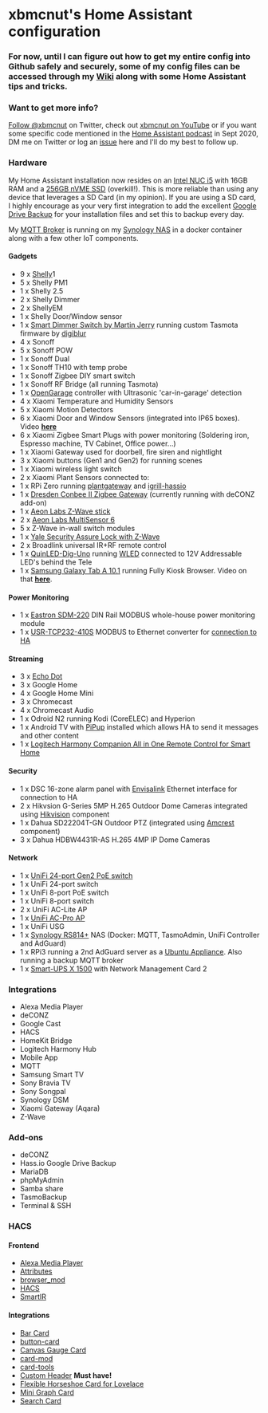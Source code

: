 # xbmcnut's Home Assistant configuration
### For now, until I can figure out how to get my entire config into Github safely and securely, some of my config files can be accessed through my [Wiki](https://github.com/xbmcnut/Hass.ioConfig/wiki "Pete's Wiki") along with some Home Assistant tips and tricks. 
### Want to get more info?
<a href="https://twitter.com/xbmcnut?ref_src=twsrc%5Etfw" class="twitter-follow-button" data-show-count="false">Follow @xbmcnut</a> on Twitter, check out [xbmcnut on YouTube](https://www.youtube.com/petestothers) or if you want some specific code mentioned in the [Home Assistant podcast](https://hasspodcast.io/) in Sept 2020, DM me on Twitter or log an [issue](https://github.com/xbmcnut/Hass.ioConfig/issues/new/choose) here and I'll do my best to follow up.
### Hardware
My Home Assistant installation now resides on an [Intel NUC i5](https://amzn.to/2EXNOxO) with 16GB RAM and a [256GB nVME SSD](https://amzn.to/3gKl7Sk) (overkill!). This is more reliable than using any device that leverages a SD Card (in my opinion). If you are using a SD card, I highly encourage as your very first integration to add the excellent [Google Drive Backup](https://github.com/sabeechen/hassio-google-drive-backup "Hass.io Google Drive Backup Add-on") for your installation files and set this to backup every day.

My [MQTT Broker](https://hub.docker.com/_/eclipse-mosquitto) is running on my [Synology NAS](https://amzn.to/34Swp4I) in a docker container along with a few other IoT components.
#### Gadgets
* 9 x [Shelly](https://amzn.to/3jwq2ba)1
* 5 x Shelly PM1
* 1 x Shelly 2.5
* 2 x Shelly Dimmer
* 2 x ShellyEM
* 1 x Shelly Door/Window sensor
* 1 x [Smart Dimmer Switch by Martin Jerry](https://amzn.to/34TD26H) running custom Tasmota firmware by [digiblur](https://github.com/digiblur/Tasmota/tree/development/bins)
* 4 x Sonoff
* 5 x Sonoff POW
* 1 x Sonoff Dual
* 1 x Sonoff TH10 with temp probe
* 1 x Sonoff Zigbee DIY smart switch
* 1 x Sonoff RF Bridge (all running Tasmota)
* 1 x [OpenGarage](https://opengarage.io/) controller with Ultrasonic 'car-in-garage' detection
* 4 x Xiaomi Temperature and Humidity Sensors
* 5 x Xiaomi Motion Detectors
* 6 x Xiaomi Door and Window Sensors (integrated into IP65 boxes). Video [**here**](https://www.youtube.com/watch?v=eTgC9VP7Di8)
* 6 x Xiaomi Zigbee Smart Plugs with power monitoring (Soldering iron, Espresso machine, TV Cabinet, Office power...)
* 1 x Xiaomi Gateway used for doorbell, fire siren and nightlight
* 3 x Xiaomi buttons (Gen1 and Gen2) for running scenes
* 1 x Xiaomi wireless light switch
* 2 x Xiaomi Plant Sensors connected to:
* 1 x RPi Zero running [plantgateway](https://github.com/ChristianKuehnel/plantgateway) and [igrill-hassio](https://github.com/WilliamAlexanderMorrison/igrill-hassio)
* 1 x [Dresden Conbee II Zigbee Gateway](https://amzn.to/3jAXMUV) (currently running with deCONZ add-on)
* 1 x [Aeon Labs Z-Wave stick](https://amzn.to/3bipmDp)
* 2 x [Aeon Labs MultiSensor 6](https://amzn.to/3hWqjEg)
* 5 x Z-Wave in-wall switch modules
* 1 x [Yale Security Assure Lock with Z-Wave](https://amzn.to/2YVRDe1)
* 2 x Broadlink universal IR+RF remote control
* 1 x [QuinLED-Dig-Uno](https://quinled.info/2020/02/11/quinled-dig-uno-pre-assembled-available/) running [WLED](https://github.com/Aircoookie/WLED) connected to 12V Addressable LED's behind the Tele
* 1 x [Samsung Galaxy Tab A 10.1](https://amzn.to/3lBp9jL) running Fully Kiosk Browser. Video on that [**here**](https://www.youtube.com/watch?v=sv67ovOhjzQ).
#### Power Monitoring
* 1 x [Eastron SDM-220](https://s.click.aliexpress.com/e/_dVaddXe) DIN Rail MODBUS whole-house power monitoring module
* 1 x [USR-TCP232-410S](https://amzn.to/2YWPnUa) MODBUS to Ethernet converter for [connection to HA](https://www.home-assistant.io/integrations/envisalink/)
#### Streaming
* 3 x [Echo Dot](https://amzn.to/31MuQTQ)
* 3 x Google Home  
* 4 x Google Home Mini  
* 3 x Chromecast  
* 4 x Chromecast Audio
* 1 x Odroid N2 running Kodi (CoreELEC) and Hyperion
* 1 x Android TV with [PiPup](https://play.google.com/store/apps/details?id=nl.rogro82.pipup&hl=en) installed which allows HA to send it messages and other content
* 1 x [Logitech Harmony Companion All in One Remote Control for Smart Home](https://amzn.to/2GlEQvd)
#### Security
* 1 x DSC 16-zone alarm panel with [Envisalink](https://amzn.to/2EZTckk) Ethernet interface for connection to HA
* 2 x Hikvsion G-Series 5MP H.265 Outdoor Dome Cameras integrated using [Hikvision](https://www.home-assistant.io/integrations/hikvision/) component
* 1 x Dahua SD22204T-GN Outdoor PTZ (integrated using [Amcrest](https://www.home-assistant.io/integrations/amcrest/) component)
* 3 x Dahua HDBW4431R-AS H.265 4MP IP Dome Cameras

#### Network
* 1 x [UniFi 24-port Gen2 PoE switch](https://amzn.to/2QLY7Ig)
* 1 x UniFi 24-port switch  
* 1 x UniFi 8-port PoE switch  
* 1 x UniFi 8-port switch  
* 2 x UniFi AC-Lite AP  
* 1 x [UniFi AC-Pro AP](https://amzn.to/2ELV7sI)
* 1 x UniFi USG 
* 1 x [Synology RS814+](https://amzn.to/34Swp4I) NAS (Docker: MQTT, TasmoAdmin, UniFi Controller and AdGuard)
* 1 x RPi3 running a 2nd AdGuard server as a [Ubuntu Appliance](https://ubuntu.com/appliance/adguard). Also running a backup MQTT broker
* 1 x [Smart-UPS X 1500](https://amzn.to/2DjRPME) with Network Management Card 2
### Integrations
* Alexa Media Player
* deCONZ
* Google Cast
* HACS
* HomeKit Bridge
* Logitech Harmony Hub
* Mobile App
* MQTT
* Samsung Smart TV
* Sony Bravia TV
* Sony Songpal
* Synology DSM
* Xiaomi Gateway (Aqara)
* Z-Wave
### Add-ons
* deCONZ
* Hass.io Google Drive Backup
* MariaDB
* phpMyAdmin
* Samba share
* TasmoBackup
* Terminal & SSH
### HACS
#### Frontend
* [Alexa Media Player](https://github.com/custom-components/alexa_media_player)
* [Attributes](https://github.com/pilotak/homeassistant-attributes)
* [browser_mod](https://github.com/thomasloven/hass-browser_mod)
* [HACS](https://github.com/hacs/integration)
* [SmartIR](https://github.com/smartHomeHub/SmartIR)
#### Integrations
* [Bar Card](https://github.com/custom-cards/bar-card)
* [button-card](https://github.com/custom-cards/button-card)
* [Canvas Gauge Card](https://github.com/custom-cards/canvas-gauge-card)
* [card-mod](https://github.com/thomasloven/lovelace-card-mod)
* [card-tools](https://github.com/thomasloven/lovelace-card-tools)
* [Custom Header](https://github.com/maykar/custom-header) **Must have!**
* [Flexible Horseshoe Card for Lovelace](https://github.com/AmoebeLabs/flex-horseshoe-card)
* [Mini Graph Card](https://github.com/kalkih/mini-graph-card)
* [Search Card](https://github.com/postlund/search-card)
